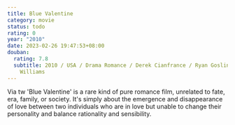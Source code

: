 ```yaml
---
title: Blue Valentine
category: movie
status: todo
rating: 0
year: "2010"
date: 2023-02-26 19:47:53+08:00
douban:
  rating: 7.8
  subtitle: 2010 / USA / Drama Romance / Derek Cianfrance / Ryan Gosling Michelle
    Williams
---
```


Via tw 'Blue Valentine' is a rare kind of pure romance film, unrelated to fate, era, family, or society. It's simply about the emergence and disappearance of love between two individuals who are in love but unable to change their personality and balance rationality and sensibility.
